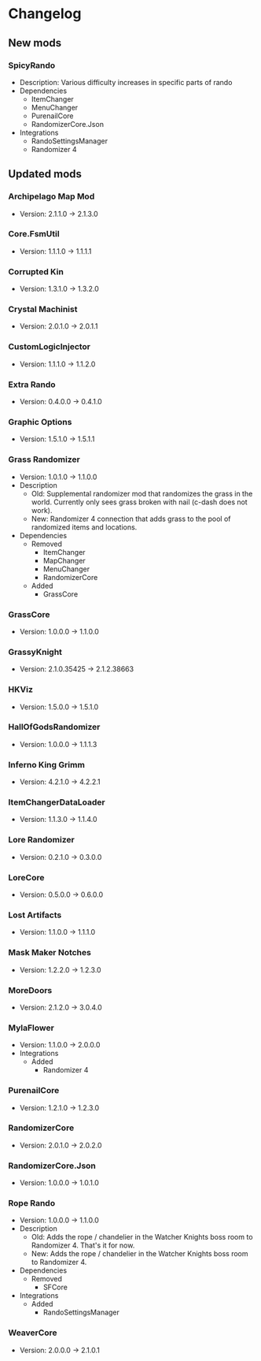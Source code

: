 # Changelog


## New mods

### SpicyRando

- Description: Various difficulty increases in specific parts of rando
- Dependencies
  + ItemChanger
  + MenuChanger
  + PurenailCore
  + RandomizerCore.Json
- Integrations
  + RandoSettingsManager
  + Randomizer 4


## Updated mods

### Archipelago Map Mod

- Version: 2.1.1.0 -> 2.1.3.0

### Core.FsmUtil

- Version: 1.1.1.0 -> 1.1.1.1

### Corrupted Kin

- Version: 1.3.1.0 -> 1.3.2.0

### Crystal Machinist

- Version: 2.0.1.0 -> 2.0.1.1

### CustomLogicInjector

- Version: 1.1.1.0 -> 1.1.2.0

### Extra Rando

- Version: 0.4.0.0 -> 0.4.1.0

### Graphic Options

- Version: 1.5.1.0 -> 1.5.1.1

### Grass Randomizer

- Version: 1.0.1.0 -> 1.1.0.0
- Description
  + Old: Supplemental randomizer mod that randomizes the grass in the world. Currently only sees grass broken with nail (c-dash does not work).
  + New: Randomizer 4 connection that adds grass to the pool of randomized items and locations.
- Dependencies
  + Removed
    - ItemChanger
    - MapChanger
    - MenuChanger
    - RandomizerCore
  + Added
    - GrassCore

### GrassCore

- Version: 1.0.0.0 -> 1.1.0.0

### GrassyKnight

- Version: 2.1.0.35425 -> 2.1.2.38663

### HKViz

- Version: 1.5.0.0 -> 1.5.1.0

### HallOfGodsRandomizer

- Version: 1.0.0.0 -> 1.1.1.3

### Inferno King Grimm

- Version: 4.2.1.0 -> 4.2.2.1

### ItemChangerDataLoader

- Version: 1.1.3.0 -> 1.1.4.0

### Lore Randomizer

- Version: 0.2.1.0 -> 0.3.0.0

### LoreCore

- Version: 0.5.0.0 -> 0.6.0.0

### Lost Artifacts

- Version: 1.1.0.0 -> 1.1.1.0

### Mask Maker Notches

- Version: 1.2.2.0 -> 1.2.3.0

### MoreDoors

- Version: 2.1.2.0 -> 3.0.4.0

### MylaFlower

- Version: 1.1.0.0 -> 2.0.0.0
- Integrations
  + Added
    - Randomizer 4

### PurenailCore

- Version: 1.2.1.0 -> 1.2.3.0

### RandomizerCore

- Version: 2.0.1.0 -> 2.0.2.0

### RandomizerCore.Json

- Version: 1.0.0.0 -> 1.0.1.0

### Rope Rando

- Version: 1.0.0.0 -> 1.1.0.0
- Description
  + Old: Adds the rope / chandelier in the Watcher Knights boss room to Randomizer 4. That&#x27;s it for now.
  + New: Adds the rope / chandelier in the Watcher Knights boss room to Randomizer 4.
- Dependencies
  + Removed
    - SFCore
- Integrations
  + Added
    - RandoSettingsManager

### WeaverCore

- Version: 2.0.0.0 -> 2.1.0.1

